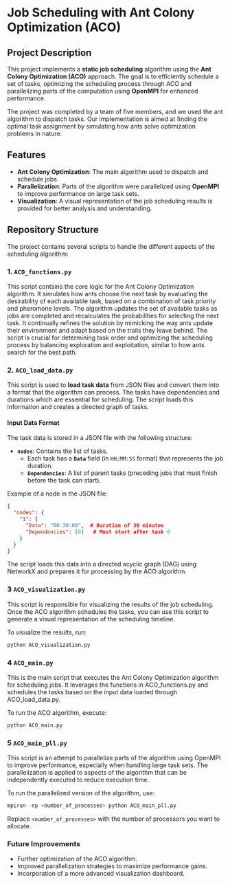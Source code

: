 # Job Scheduling with Ant Colony Optimization (ACO)

## Project Description

This project implements a **static job scheduling** algorithm using the **Ant Colony Optimization (ACO)** approach. The goal is to efficiently schedule a set of tasks, optimizing the scheduling process through ACO and parallelizing parts of the computation using **OpenMPI** for enhanced performance.

The project was completed by a team of five members, and we used the ant algorithm to dispatch tasks. Our implementation is aimed at finding the optimal task assignment by simulating how ants solve optimization problems in nature.

## Features

- **Ant Colony Optimization**: The main algorithm used to dispatch and schedule jobs.
- **Parallelization**: Parts of the algorithm were parallelized using **OpenMPI** to improve performance on large task sets.
- **Visualization**: A visual representation of the job scheduling results is provided for better analysis and understanding.

## Repository Structure

The project contains several scripts to handle the different aspects of the scheduling algorithm:

### 1. `ACO_functions.py`

This script contains the core logic for the Ant Colony Optimization algorithm. It simulates how ants choose the next task by evaluating the desirability of each available task, based on a combination of task priority and pheromone levels. The algorithm updates the set of available tasks as jobs are completed and recalculates the probabilities for selecting the next task. It continually refines the solution by mimicking the way ants update their environment and adapt based on the trails they leave behind. The script is crucial for determining task order and optimizing the scheduling process by balancing exploration and exploitation, similar to how ants search for the best path.


### 2. `ACO_load_data.py`

This script is used to **load task data** from JSON files and convert them into a format that the algorithm can process. The tasks have dependencies and durations which are essential for scheduling. The script loads this information and creates a directed graph of tasks.

#### Input Data Format

The task data is stored in a JSON file with the following structure:

- **`nodes`**: Contains the list of tasks.
  - Each task has a **`Data`** field (in `HH:MM:SS` format) that represents the job duration.
  - **`Dependencies`**: A list of parent tasks (preceding jobs that must finish before the task can start).
  
Example of a node in the JSON file:
```json
{
  "nodes": {
    "1": {
      "Data": "00:30:00",  # Duration of 30 minutes
      "Dependencies": [0]   # Must start after task 0
    }
  }
}
```
The script loads this data into a directed acyclic graph (DAG) using NetworkX and prepares it for processing by the ACO algorithm.

### 3 `ACO_visualization.py`

This script is responsible for visualizing the results of the job scheduling. Once the ACO algorithm schedules the tasks, you can use this script to generate a visual representation of the scheduling timeline.

To visualize the results, run:

```python
python ACO_visualization.py
```

### 4 `ACO_main.py`

This is the main script that executes the Ant Colony Optimization algorithm for scheduling jobs. It leverages the functions in ACO_functions.py and schedules the tasks based on the input data loaded through ACO_load_data.py.

To run the ACO algorithm, execute:

```python
python ACO_main.py
```

### 5 `ACO_main_pll.py`

This script is an attempt to parallelize parts of the algorithm using OpenMPI to improve performance, especially when handling large task sets. The parallelization is applied to aspects of the algorithm that can be independently executed to reduce execution time.

To run the parallelized version of the algorithm, use:

```python
mpirun -np <number_of_processes> python ACO_main_pll.py
```
Replace `<number_of_processes>` with the number of processors you want to allocate.

### Future Improvements

- Further optimization of the ACO algorithm.
- Improved parallelization strategies to maximize performance gains.
- Incorporation of a more advanced visualization dashboard.